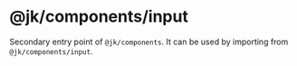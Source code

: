# @jk/components/input

Secondary entry point of `@jk/components`. It can be used by importing from `@jk/components/input`.
